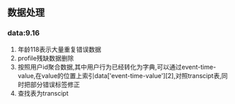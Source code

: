 ## 数据处理
### data:9.16
1. 年龄118表示大量重复错误数据
2. profile残缺数据删除
3. 按照用户id聚合数据,其中用户行为已经转化为字典,可以通过event-time-value,在value的位置上索引data['event-time-value'][2],对照transcipt表,同时把部分错误标签修正
4. 查找表为transcipt
